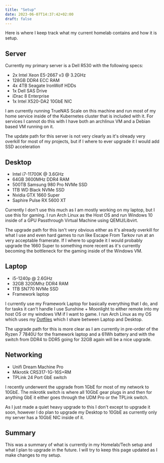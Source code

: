 ```yaml
---
title: "Setup"
date: 2023-06-07T14:37:42+02:00
draft: false
---
```


Here is where I keep track what my current homelab contains and how it is setup.

## Server

Currently my primary server is a Dell R530 with the following specs:

- 2x Intel Xeon E5-2667 v3 @ 3.2GHz
- 128GB DDR4 ECC RAM
- 4x 4TB Seagate IronWolf HDDs
- 1x Dell SAS Drive
- iDrac 8 Enterprise
- 1x Intel X520-DA2 10GbE NIC

I am currently running TrueNAS Scale on this machine and run most of my home service inside of the Kubernetes cluster that is included with it. For services I cannot do this with I have both an archlinux VM and a Debian based VM running on it. 

The update path for this server is not very clearly as it's olready very overkill for most of my projects, but if I where to ever upgrade it I would add SSD acceleration

## Desktop

- Intel i7-11700K @ 3.6GHz
- 64GB 3600MHz DDR4 RAM
- 500TB Samsung 980 Pro NVMe SSD
- 1TB WD Black NVMe SSD
- Nvidia GTX 1660 Super
- Saphire Pulse RX 5600 XT

Currently I don't use this much as I am mostly working on my laptop, but I use this for gaming. I run Arch Linux as the Host OS and run Windows 10 inside of a GPU Passthrough Virtual Machine using QEMU/Libvirt. 

The upgrade path for this isn't very obvious either as it's already overkill for what I use and even hard games to run like Escape From Tarkov run at an very acceptable framerate. If I where to upgrade it I would probably upgrade the 1660 Super to something more recent as it's currently becoming the bottleneck for the gaming inside of the Windows VM.

## Laptop

- i5-1240p @ 2.6GHz
- 32GB 3200Mhz DDR4 RAM
- 1TB SN770 NVMe SSD
- Framework laptop

I currently use my Framework Laptop for basically everything that I do, and for tasks it can't handle I use Sunshine + Moonlight to either remote into my host OS or my windows VM if I want to game. I run Arch Linux as my OS which uses my [Dotfiles](https://github.com/Stetsed/.dotfiles) which I share between Laptop and Desktop.

The upgrade path for this is more clear as I am currently in pre-order of the Ryzen 7 7840U for the framework laptop and a 61Wh battery and with the switch from DDR4 to DDR5 going for 32GB again will be a nice upgrade.

## Networking

- Unifi Dream Machine Pro
- Mikrotik CRS317-1G-16S+RM
- TPLink 24 Port GbE switch

I recently underwent the upgrade from 1GbE for most of my network to 10GbE. The mikrotik switch is where all 10GbE gear plugs in and then for anything GbE it either goes through the UDM Pro or the TPLink switch. 

As I just made a quiet heavy upgrade to this I don't except to upgrade it soon, however I do plan to upgrade my Desktop to 10GbE as currently only my server has a 10GbE NIC inside of it.

## Summary

This was a summary of what is currently in my Homelab/Tech setup and what I plan to upgrade in the future. I will try to keep this page updated as I make changes to my setup.





